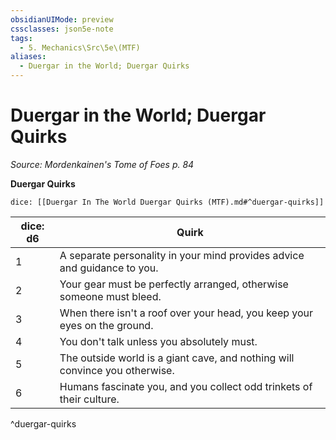 ```yaml
---
obsidianUIMode: preview
cssclasses: json5e-note
tags:
  - 5. Mechanics\Src\5e\(MTF)
aliases:
  - Duergar in the World; Duergar Quirks
---
```

# Duergar in the World; Duergar Quirks
*Source: Mordenkainen's Tome of Foes p. 84* 

**Duergar Quirks**

`dice: [[Duergar In The World Duergar Quirks (MTF).md#^duergar-quirks]]`

| dice: d6 | Quirk |
|----------|-------|
| 1 | A separate personality in your mind provides advice and guidance to you. |
| 2 | Your gear must be perfectly arranged, otherwise someone must bleed. |
| 3 | When there isn't a roof over your head, you keep your eyes on the ground. |
| 4 | You don't talk unless you absolutely must. |
| 5 | The outside world is a giant cave, and nothing will convince you otherwise. |
| 6 | Humans fascinate you, and you collect odd trinkets of their culture. |
^duergar-quirks
